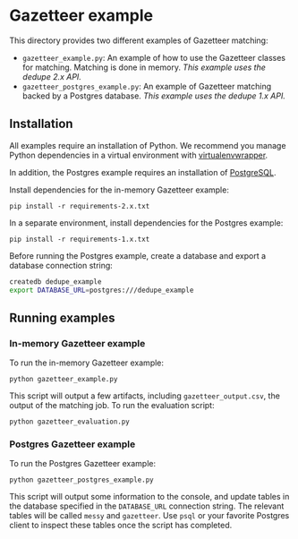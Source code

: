 # Gazetteer example

This directory provides two different examples of Gazetteer matching:

- `gazetteer_example.py`: An example of how to use the Gazetteer classes for matching.
  Matching is done in memory. *This example uses the dedupe 2.x API.*
- `gazetteer_postgres_example.py`: An example of Gazetteer matching backed by a Postgres database.
  *This example uses the dedupe 1.x API.*

## Installation

All examples require an installation of Python. We recommend you manage
Python dependencies in a virtual environment with
[virtualenvwrapper](https://virtualenvwrapper.readthedocs.io/en/latest/).

In addition, the Postgres example requires an installation of
[PostgreSQL](https://www.postgresql.org/download/).

Install dependencies for the in-memory Gazetteer example:

```
pip install -r requirements-2.x.txt
```

In a separate environment, install dependencies for the Postgres example:

```
pip install -r requirements-1.x.txt
```

Before running the Postgres example, create a database and export a
database connection string:

```bash
createdb dedupe_example
export DATABASE_URL=postgres:///dedupe_example
```

## Running examples

### In-memory Gazetteer example

To run the in-memory Gazetteer example:

```
python gazetteer_example.py
```

This script will output a few artifacts, including `gazetteer_output.csv`, the
output of the matching job. To run the evaluation script:

```
python gazetteer_evaluation.py
```

### Postgres Gazetteer example

To run the Postgres Gazetteer example:

```
python gazetteer_postgres_example.py
```

This script will output some information to the console, and update tables in
the database specified in the `DATABASE_URL` connection string. The relevant
tables will be called `messy` and `gazetteer`. Use `psql` or your favorite
Postgres client to inspect these tables once the script has completed.
